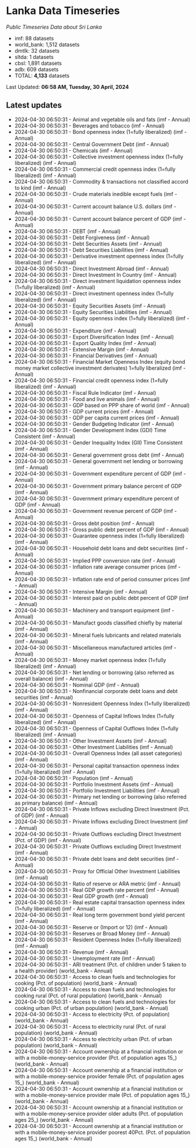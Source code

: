 # Lanka Data Timeseries
*Public Timeseries Data about Sri Lanka*

* imf: 88 datasets
* world_bank: 1,512 datasets
* dmtlk: 32 datasets
* sltda: 1 datasets
* cbsl: 1,891 datasets
* adb: 609 datasets
* TOTAL: **4,133** datasets

Last Updated: **06:58 AM, Tuesday, 30 April, 2024**

## Latest updates

* 2024-04-30 06:50:31 - Animal and vegetable oils and fats (imf - Annual)
* 2024-04-30 06:50:31 - Beverages and tobacco (imf - Annual)
* 2024-04-30 06:50:31 - Bond openness index (1=fully liberalized) (imf - Annual)
* 2024-04-30 06:50:31 - Central Government Debt (imf - Annual)
* 2024-04-30 06:50:31 - Chemicals (imf - Annual)
* 2024-04-30 06:50:31 - Collective investment openness index (1=fully liberalized) (imf - Annual)
* 2024-04-30 06:50:31 - Commercial credit openness index (1=fully liberalized) (imf - Annual)
* 2024-04-30 06:50:31 - Commodity & transactions not classified accord to kind (imf - Annual)
* 2024-04-30 06:50:31 - Crude materials inedible except fuels (imf - Annual)
* 2024-04-30 06:50:31 - Current account balance U.S. dollars (imf - Annual)
* 2024-04-30 06:50:31 - Current account balance percent of GDP (imf - Annual)
* 2024-04-30 06:50:31 - DEBT (imf - Annual)
* 2024-04-30 06:50:31 - Debt Forgiveness (imf - Annual)
* 2024-04-30 06:50:31 - Debt Securities Assets (imf - Annual)
* 2024-04-30 06:50:31 - Debt Securities Liabilities (imf - Annual)
* 2024-04-30 06:50:31 - Derivative investment openness index (1=fully liberalized) (imf - Annual)
* 2024-04-30 06:50:31 - Direct Investment Abroad (imf - Annual)
* 2024-04-30 06:50:31 - Direct Investment In Country (imf - Annual)
* 2024-04-30 06:50:31 - Direct investment liquidation openness index (1=fully liberalized) (imf - Annual)
* 2024-04-30 06:50:31 - Direct investment openness index (1=fully liberalized) (imf - Annual)
* 2024-04-30 06:50:31 - Equity Securities Assets (imf - Annual)
* 2024-04-30 06:50:31 - Equity Securities Liabilities (imf - Annual)
* 2024-04-30 06:50:31 - Equity openness index (1=fully liberalized) (imf - Annual)
* 2024-04-30 06:50:31 - Expenditure (imf - Annual)
* 2024-04-30 06:50:31 - Export Diversification Index (imf - Annual)
* 2024-04-30 06:50:31 - Export Quality Index (imf - Annual)
* 2024-04-30 06:50:31 - Extensive Margin (imf - Annual)
* 2024-04-30 06:50:31 - Financial Derivatives (imf - Annual)
* 2024-04-30 06:50:31 - Financial Market Openness Index (equity bond money market collective investment derivates) 1=fully liberalized (imf - Annual)
* 2024-04-30 06:50:31 - Financial credit openness index (1=fully liberalized) (imf - Annual)
* 2024-04-30 06:50:31 - Fiscal Rule Indicator (imf - Annual)
* 2024-04-30 06:50:31 - Food and live animals (imf - Annual)
* 2024-04-30 06:50:31 - GDP based on PPP share of world (imf - Annual)
* 2024-04-30 06:50:31 - GDP current prices (imf - Annual)
* 2024-04-30 06:50:31 - GDP per capita current prices (imf - Annual)
* 2024-04-30 06:50:31 - Gender Budgeting Indicator (imf - Annual)
* 2024-04-30 06:50:31 - Gender Development Index (GDI) Time Consistent (imf - Annual)
* 2024-04-30 06:50:31 - Gender Inequality Index (GII) Time Consistent (imf - Annual)
* 2024-04-30 06:50:31 - General government gross debt (imf - Annual)
* 2024-04-30 06:50:31 - General government net lending or borrowing (imf - Annual)
* 2024-04-30 06:50:31 - Government expenditure percent of GDP (imf - Annual)
* 2024-04-30 06:50:31 - Government primary balance percent of GDP (imf - Annual)
* 2024-04-30 06:50:31 - Government primary expenditure percent of GDP (imf - Annual)
* 2024-04-30 06:50:31 - Government revenue percent of GDP (imf - Annual)
* 2024-04-30 06:50:31 - Gross debt position (imf - Annual)
* 2024-04-30 06:50:31 - Gross public debt percent of GDP (imf - Annual)
* 2024-04-30 06:50:31 - Guarantee openness index (1=fully liberalized) (imf - Annual)
* 2024-04-30 06:50:31 - Household debt loans and debt securities (imf - Annual)
* 2024-04-30 06:50:31 - Implied PPP conversion rate (imf - Annual)
* 2024-04-30 06:50:31 - Inflation rate average consumer prices (imf - Annual)
* 2024-04-30 06:50:31 - Inflation rate end of period consumer prices (imf - Annual)
* 2024-04-30 06:50:31 - Intensive Margin (imf - Annual)
* 2024-04-30 06:50:31 - Interest paid on public debt percent of GDP (imf - Annual)
* 2024-04-30 06:50:31 - Machinery and transport equipment (imf - Annual)
* 2024-04-30 06:50:31 - Manufact goods classified chiefly by material (imf - Annual)
* 2024-04-30 06:50:31 - Mineral fuels lubricants and related materials (imf - Annual)
* 2024-04-30 06:50:31 - Miscellaneous manufactured articles (imf - Annual)
* 2024-04-30 06:50:31 - Money market openness index (1=fully liberalized) (imf - Annual)
* 2024-04-30 06:50:31 - Net lending or borrowing (also referred as overall balance) (imf - Annual)
* 2024-04-30 06:50:31 - Nominal GDP (imf - Annual)
* 2024-04-30 06:50:31 - Nonfinancial corporate debt loans and debt securities (imf - Annual)
* 2024-04-30 06:50:31 - Nonresident Openness Index (1=fully liberalized) (imf - Annual)
* 2024-04-30 06:50:31 - Openness of Capital Inflows Index (1=fully liberalized) (imf - Annual)
* 2024-04-30 06:50:31 - Openness of Capital Outflows Index (1=fully liberalized) (imf - Annual)
* 2024-04-30 06:50:31 - Other Investment Assets (imf - Annual)
* 2024-04-30 06:50:31 - Other Investment Liabilities (imf - Annual)
* 2024-04-30 06:50:31 - Overall Openness Index (all asset categories) (imf - Annual)
* 2024-04-30 06:50:31 - Personal capital transaction openness index (1=fully liberalized) (imf - Annual)
* 2024-04-30 06:50:31 - Population (imf - Annual)
* 2024-04-30 06:50:31 - Portfolio Investment Assets (imf - Annual)
* 2024-04-30 06:50:31 - Portfolio Investment Liabilities (imf - Annual)
* 2024-04-30 06:50:31 - Primary net lending or borrowing (also referred as primary balance) (imf - Annual)
* 2024-04-30 06:50:31 - Private Inflows excluding Direct Investment (Pct. of GDP) (imf - Annual)
* 2024-04-30 06:50:31 - Private Inflows excluding Direct Investment (imf - Annual)
* 2024-04-30 06:50:31 - Private Outflows excluding Direct Investment (Pct. of GDP) (imf - Annual)
* 2024-04-30 06:50:31 - Private Outflows excluding Direct Investment (imf - Annual)
* 2024-04-30 06:50:31 - Private debt loans and debt securities (imf - Annual)
* 2024-04-30 06:50:31 - Proxy for Official Other Investment Liabilities (imf - Annual)
* 2024-04-30 06:50:31 - Ratio of reserve or ARA metric (imf - Annual)
* 2024-04-30 06:50:31 - Real GDP growth rate percent (imf - Annual)
* 2024-04-30 06:50:31 - Real GDP growth (imf - Annual)
* 2024-04-30 06:50:31 - Real estate capital transaction openness index (1=fully liberalized) (imf - Annual)
* 2024-04-30 06:50:31 - Real long term government bond yield percent (imf - Annual)
* 2024-04-30 06:50:31 - Reserve or (Import or 12) (imf - Annual)
* 2024-04-30 06:50:31 - Reserves or Broad Money (imf - Annual)
* 2024-04-30 06:50:31 - Resident Openness Index (1=fully liberalized) (imf - Annual)
* 2024-04-30 06:50:31 - Revenue (imf - Annual)
* 2024-04-30 06:50:31 - Unemployment rate (imf - Annual)
* 2024-04-30 06:50:31 - ARI treatment (Pct. of children under 5 taken to a health provider) (world_bank - Annual)
* 2024-04-30 06:50:31 - Access to clean fuels and technologies for cooking (Pct. of population) (world_bank - Annual)
* 2024-04-30 06:50:31 - Access to clean fuels and technologies for cooking rural (Pct. of rural population) (world_bank - Annual)
* 2024-04-30 06:50:31 - Access to clean fuels and technologies for cooking urban (Pct. of urban population) (world_bank - Annual)
* 2024-04-30 06:50:31 - Access to electricity (Pct. of population) (world_bank - Annual)
* 2024-04-30 06:50:31 - Access to electricity rural (Pct. of rural population) (world_bank - Annual)
* 2024-04-30 06:50:31 - Access to electricity urban (Pct. of urban population) (world_bank - Annual)
* 2024-04-30 06:50:31 - Account ownership at a financial institution or with a mobile-money-service provider (Pct. of population ages 15_) (world_bank - Annual)
* 2024-04-30 06:50:31 - Account ownership at a financial institution or with a mobile-money-service provider female (Pct. of population ages 15_) (world_bank - Annual)
* 2024-04-30 06:50:31 - Account ownership at a financial institution or with a mobile-money-service provider male (Pct. of population ages 15_) (world_bank - Annual)
* 2024-04-30 06:50:31 - Account ownership at a financial institution or with a mobile-money-service provider older adults (Pct. of population ages 25_) (world_bank - Annual)
* 2024-04-30 06:50:31 - Account ownership at a financial institution or with a mobile-money-service provider poorest 40Pct. (Pct. of population ages 15_) (world_bank - Annual)